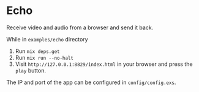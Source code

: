 # Echo

Receive video and audio from a browser and send it back.

While in `examples/echo` directory

1. Run `mix deps.get`
2. Run `mix run --no-halt`
3. Visit `http://127.0.0.1:8829/index.html` in your browser and press the `play` button.

The IP and port of the app can be configured in `config/config.exs`.
